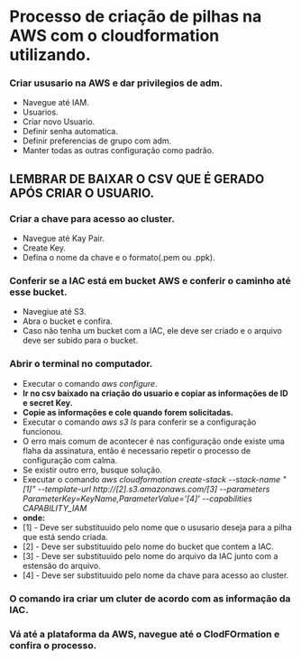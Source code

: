 # Processo de criação de pilhas na AWS com o cloudformation utilizando. 
### Criar ususario na AWS e dar privilegios de adm.
- Navegue até IAM.
- Usuarios.
- Criar novo Usuario.
- Definir senha automatica.
- Definir preferencias de grupo com adm.
- Manter todas as outras configuração como padrão.
## LEMBRAR DE BAIXAR O CSV QUE É GERADO APÓS CRIAR O USUARIO.
### Criar a chave para acesso ao cluster.
- Navegue até Kay Pair.
- Create Key.
- Defina o nome da chave e o formato(.pem ou .ppk).
### Conferir se a IAC está em bucket AWS e conferir o caminho até esse bucket.
- Navegiue até S3.
- Abra o bucket e confira.
- Caso não tenha um bucket com a IAC, ele deve ser criado e o arquivo deve ser subido para o bucket.
### Abrir o terminal no computador.
- Executar o comando _aws configure_.
- **Ir no csv baixado na criação do usuario e copiar as informações de ID e secret Key.**
- **Copie as informações e cole quando forem solicitadas.**
- Executar o comando _aws s3 ls_ para conferir se a configuração funcionou.
- O erro mais comum de acontecer é nas configuração onde existe uma flaha da assinatura, então é necessario repetir o processo de configuração com calma.
- Se existir outro erro, busque solução.
- Executar o comando _aws cloudformation create-stack --stack-name "[1]" --template-url http://[2].s3.amazonaws.com/[3] --parameters ParameterKey=KeyName,ParameterValue='[4]' --capabilities CAPABILITY_IAM_
- **onde:** 
- [1] - Deve ser substituuido pelo nome que o ususario deseja para a pilha que está sendo criada.
- [2] - Deve ser substituuido pelo nome do bucket que contem a IAC.
- [3] - Deve ser substituuido pelo nome do arquivo da IAC junto com a estensão do arquivo.
- [4] - Deve ser substituuido pelo nome da chave para acesso ao cluster.
### O comando ira criar um cluter de acordo com as informação da IAC.
### Vá até a plataforma da AWS, navegue até o ClodFOrmation e confira o processo.
